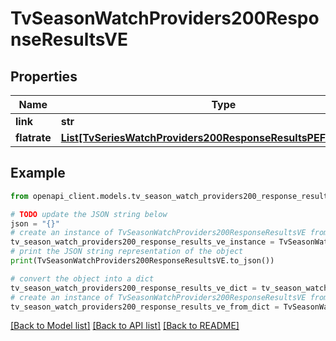 # TvSeasonWatchProviders200ResponseResultsVE


## Properties

Name | Type | Description | Notes
------------ | ------------- | ------------- | -------------
**link** | **str** |  | [optional] 
**flatrate** | [**List[TvSeriesWatchProviders200ResponseResultsPEFlatrateInner]**](TvSeriesWatchProviders200ResponseResultsPEFlatrateInner.md) |  | [optional] 

## Example

```python
from openapi_client.models.tv_season_watch_providers200_response_results_ve import TvSeasonWatchProviders200ResponseResultsVE

# TODO update the JSON string below
json = "{}"
# create an instance of TvSeasonWatchProviders200ResponseResultsVE from a JSON string
tv_season_watch_providers200_response_results_ve_instance = TvSeasonWatchProviders200ResponseResultsVE.from_json(json)
# print the JSON string representation of the object
print(TvSeasonWatchProviders200ResponseResultsVE.to_json())

# convert the object into a dict
tv_season_watch_providers200_response_results_ve_dict = tv_season_watch_providers200_response_results_ve_instance.to_dict()
# create an instance of TvSeasonWatchProviders200ResponseResultsVE from a dict
tv_season_watch_providers200_response_results_ve_from_dict = TvSeasonWatchProviders200ResponseResultsVE.from_dict(tv_season_watch_providers200_response_results_ve_dict)
```
[[Back to Model list]](../README.md#documentation-for-models) [[Back to API list]](../README.md#documentation-for-api-endpoints) [[Back to README]](../README.md)


